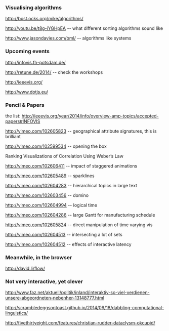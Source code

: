 
### Visualising algorithms

http://bost.ocks.org/mike/algorithms/

http://youtu.be/t8g-iYGHpEA -- what different sorting algorithms sound like

http://www.jasondavies.com/bml/ -- algorithms like systems

### Upcoming events

http://infovis.fh-potsdam.de/

http://retune.de/2014/ -- check the workshops

http://ieeevis.org/

http://www.dotjs.eu/

### Pencil & Papers

the list: http://ieeevis.org/year/2014/info/overview-amp-topics/accepted-papers#INFOVIS

http://vimeo.com/102605823 -- geographical attribute signatures, this is brilliant

http://vimeo.com/102599534 -- opening the box

Ranking Visualizations of Correlation Using Weber’s Law

http://vimeo.com/102606411 -- impact of staggered animations

http://vimeo.com/102605489 -- sparklines

http://vimeo.com/102604283 -- hierarchical topics in large text

http://vimeo.com/102603456 -- domino

http://vimeo.com/102604994 -- logical time

http://vimeo.com/102604286 -- large Gantt for manufacturing schedule

http://vimeo.com/102605824 -- direct manipulation of time varying vis

http://vimeo.com/102604513 -- intersecting a lot of sets

http://vimeo.com/102604512 -- effects of interactive latency

### Meanwhile, in the browser

http://david.li/flow/

### Not very interactive, yet clever

http://www.faz.net/aktuell/politik/inland/interaktiv-so-viel-verdienen-unsere-abgeordneten-nebenher-13148777.html

http://scrambledeggsontoast.github.io/2014/09/18/dabbling-computational-linguistics/

http://fivethirtyeight.com/features/christian-rudder-dataclysm-okcupid/
